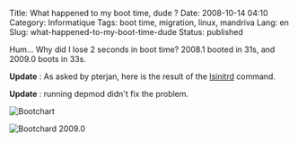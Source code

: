 Title: What happened to my boot time, dude ?
Date: 2008-10-14 04:10
Category: Informatique
Tags: boot time, migration, linux, mandriva
Lang: en
Slug: what-happened-to-my-boot-time-dude
Status: published

Hum... Why did I lose 2 seconds in boot time? 2008.1 booted in 31s, and 2009.0
boots in 33s.

**Update** : As asked by pterjan, here is the result of the
[lsinitrd](http://pastebin.com/m195c69bf) command.

**Update** : running depmod didn't fix the problem.

![Bootchart]({static}/media/mandriva/bootchart.png)

![Bootchard 2009.0]({static}/media/mandriva/bootchart-2009.0.png)
